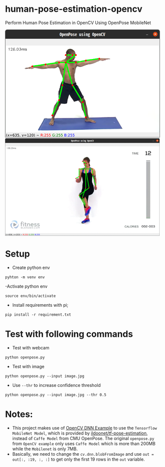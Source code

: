 # human-pose-estimation-opencv
Perform Human Pose Estimation in OpenCV Using OpenPose MobileNet

![OpenCV Using OpenPose MobileNet](output.png)
![OpenCV Using OpenPose MobileNet](output.gif)

# Setup

- Create python env

```
pyhton -m venv env
```

-Activate python env

```
source env/bin/activate 
``` 
- Install requirements with pi;

```
pip install -r requirement.txt
```

# Test with following commands

- Test with webcam

```
python openpose.py
```

- Test with image

```
python openpose.py --input image.jpg
```

- Use `--thr` to increase confidence threshold

```
python openpose.py --input image.jpg --thr 0.5
```

# Notes:
- This project makes use of [OpenCV DNN Example](https://github.com/opencv/opencv/blob/master/samples/dnn/openpose.py) to use the `Tensorflow MobileNet Model`, which is provided by [ildoonet/tf-pose-estimation](https://github.com/ildoonet/tf-pose-estimation/tree/master/models/graph/mobilenet_thin), instead of `Caffe Model` from CMU OpenPose. The original `openpose.py` from `OpenCV example` only uses `Caffe Model` which is more than 200MB while the `Mobilenet` is only 7MB.
- Basically, we need to change the `cv.dnn.blobFromImage` and use `out = out[:, :19, :, :]` to get only the first 19 rows in the `out` variable.